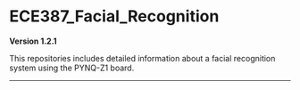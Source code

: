 # ECE387_Facial_Recognition

**Version 1.2.1**

This repositories includes detailed information about a facial recognition system using the PYNQ-Z1 board.

---
